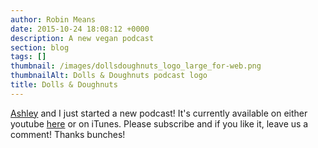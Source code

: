 ```yaml
---
author: Robin Means
date: 2015-10-24 18:08:12 +0000
description: A new vegan podcast
section: blog
tags: []
thumbnail: /images/dollsdoughnuts_logo_large_for-web.png
thumbnailAlt: Dolls & Doughnuts podcast logo
title: Dolls & Doughnuts
---
```


[Ashley](http://www.theveganadventure.com/) and I just started a new podcast! It's currently available on either youtube [here](https://www.youtube.com/channel/UCnK9ShI0B4IBEsRK865sgQQ)&nbsp;or on iTunes. Please subscribe and if you like it, leave us a comment! Thanks bunches!

